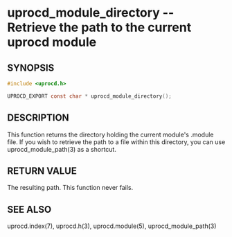 # uprocd_module_directory -- Retrieve the path to the current uprocd module

## SYNOPSIS

```c
#include <uprocd.h>

UPROCD_EXPORT const char * uprocd_module_directory();
```

## DESCRIPTION

This function returns the directory holding the current module's .module file. If you
wish to retrieve the path to a file within this directory, you can use
uprocd_module_path(3) as a shortcut.

## RETURN VALUE

The resulting path. This function never fails.

## SEE ALSO

uprocd.index(7), uprocd.h(3), uprocd.module(5), uprocd_module_path(3)
